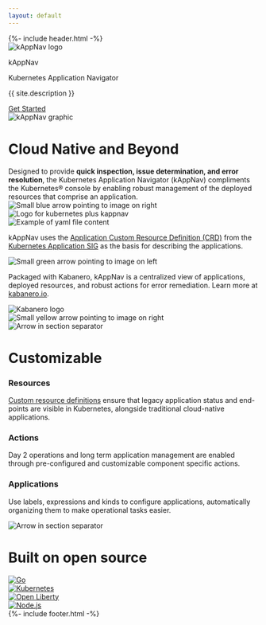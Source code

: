 ```yaml
---
layout: default
---
```

<div class="main_container" role="main">
    {%- include header.html -%}
    <section class="logo_content">
        <div class="logo">
            <img class="logo_svg" src="graphics/kappnav-logo.svg" alt="kAppNav logo">
            <div class="logo_text">        
                <p id="kappnav-title">kAppNav</p>
                <p>Kubernetes Application Navigator</p>
            </div>
        </div>
        <p class="site_desc">{{ site.description }}</p>
        <a class="button" id="getting_started" href="https://github.com/kappnav/README" target="_blank" rel="noopener">Get Started</a>
    </section>
    <section class="graphic">
        <img class="triangles_svg" src="graphics/kappnav-graphic.svg" alt="kAppNav graphic">
    </section>
    <div class="info">
        <h1 class="info_title">Cloud Native and Beyond</h1>
        <div class="summary">
        Designed to provide <b>quick inspection, issue determination, and error resolution</b>, the Kubernetes Application Navigator (kAppNav) compliments the Kubernetes® console by enabling robust management of the deployed resources that comprise an application.
        </div>
        <div class="b_arrow">
            <img src="graphics/Triangle_blue_right_small.svg" alt="Small blue arrow pointing to image on right">
        </div>
        <div class="kub_kappnav">
            <img src="graphics/Kube_kAppNav.svg" alt="Logo for kubernetes plus kappnav">
        </div>
        <div class="code_example">
            <img src="graphics/kAppNav_YAML.svg" alt="Example of yaml file content">
        </div>
        <div class="crd_sig">
            <p>kAppNav uses the <a class="description_link" href="https://github.com/kubernetes-sigs/application/blob/master/config/crds/app_v1beta1_application.yaml" target="_blank" rel="noopener">Application Custom Resource Definition (CRD)</a> from the <a class="description_link" href="https://github.com/kubernetes-sigs/application" target="_blank" rel="noopener">Kubernetes Application SIG</a> as the basis for describing the applications.</p>
        </div>
        <div class="g_arrow">
            <img src="graphics/Triangle_green_left_small.svg" alt="Small green arrow pointing to image on left">
        </div>
        <div class="kabanero_info">
            <p>Packaged with Kabanero, kAppNav is a centralized view of applications, deployed resources, and robust actions for error remediation. Learn more at <a class="description_link" href="https://kabanero.io/" target="_blank" rel="noopener">kabanero.io</a>.</p>
        </div>
        <div class="y_arrow">
            <img src="graphics/Triangle_yellow_right_small.svg" alt="Kabanero logo">
        </div>
        <div class="kabanero_logo">
            <img src="graphics/kabanero-logo.svg" alt="Small yellow arrow pointing to image on right">
        </div>
    </div>
    <div class="after_info_line">
        <img src="graphics/Triangle_orange_left_blur.svg" alt="Arrow in section separator">
    </div>
    <div class="customizable">
        <h1 class="customizable_title">Customizable</h1>
        <div class="resources">
            <h3>Resources</h3>
            <p class="tri_section_p"><a class="description_link" href="https://github.com/kappnav/samples/tree/master/legacyapp" target="_blank" rel="noopener">Custom resource definitions</a> ensure that legacy application status and end-points are visible in Kubernetes, alongside traditional cloud-native applications.</p>
        </div>
        <div class="actions">
            <h3>Actions</h3>
            <p>Day 2 operations and long term application management are enabled through pre-configured and customizable component specific actions.</p>
        </div>
        <div class="applications">
            <h3>Applications</h3>
            <p>Use labels, expressions and kinds to configure applications, automatically organizing them to make operational tasks easier.</p>
        </div>
    </div>
        <div class="after_custom_line">
        <img src="graphics/Triangle_blue_right_blur.svg" alt="Arrow in section separator">
    </div>
    <div class="built_on">
        <h1 class="builton_title">Built on open source</h1>
        <div class="go">
            <a href="https://golang.org/" target="_blank"><img src="graphics/Go-Logo_LightBlue.svg" alt="Go"></a>
        </div>
        <div class="kubernetes">
            <a href="https://kubernetes.io/" target="_blank"><img src="graphics/kubernetes-logo.png" alt="Kubernetes"></a>
        </div>
        <div class="open_liberty">
            <a href="https://openliberty.io" target="_blank"><img src="graphics/open-liberty.png" alt="Open Liberty"></a>
        </div>
        <div class="node">
            <a href="https://nodejs.org" target="_blank"><img src="graphics/nodejs.png" alt="Node.js"></a>
        </div>
    </div>
    {%- include footer.html -%}
</div>